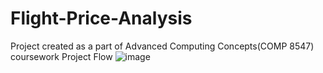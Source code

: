 # Flight-Price-Analysis
Project created as a part of Advanced Computing Concepts(COMP 8547) coursework
Project Flow
![image](https://user-images.githubusercontent.com/26622893/236739139-4bd007aa-27fd-44f9-b682-36e86c99a11f.png)

